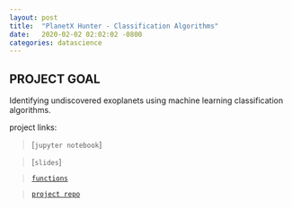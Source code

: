 ```yaml
---
layout: post
title:  "PlanetX Hunter - Classification Algorithms"
date:   2020-02-02 02:02:02 -0800
categories: datascience
---
```



## PROJECT GOAL
Identifying undiscovered exoplanets using machine learning classification algorithms.

project links:
> [`jupyter notebook`]

> [`slides`]

> [`functions`](/code.html)

> [`project repo`](/)
